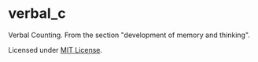# verbal_c
Verbal Counting. From the section "development of memory and thinking".

Licensed under [MIT License](LICENSE).
